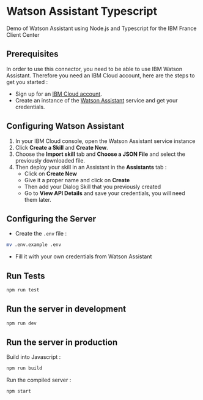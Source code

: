 # Watson Assistant Typescript

Demo of Watson Assistant using Node.js and Typescript for the IBM France Client Center

## Prerequisites

In order to use this connector, you need to be able to use IBM Watson Assistant. Therefore you need an IBM Cloud account, here are the steps to get you started :

- Sign up for an [IBM Cloud account](https://cloud.ibm.com/registration/).
- Create an instance of the [Watson Assistant](https://cloud.ibm.com/catalog/services/conversation) service and get your credentials.

## Configuring Watson Assistant

1. In your IBM Cloud console, open the Watson Assistant service instance
2. Click **Create a Skill** and **Create New**.
3. Choose the **Import skill** tab and **Choose a JSON File** and select the previously downloaded file.
4. Then deploy your skill in an Assistant in the **Assistants** tab :
   - Click on **Create New**
   - Give it a proper name and click on **Create**
   - Then add your Dialog Skill that you previously created
   - Go to **View API Details** and save your credentials, you will need them later.

## Configuring the Server

- Create the `.env` file :

```bash
mv .env.example .env
```

- Fill it with your own credentials from Watson Assistant

## Run Tests

```bash
npm run test
```

## Run the server in development

```bash
npm run dev
```

## Run the server in production

Build into Javascript :

```bash
npm run build
```

Run the compiled server :

```bash
npm start
```
